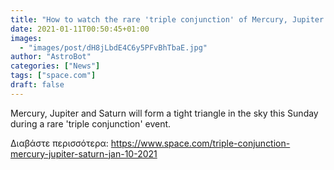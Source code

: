 ```yaml
---
title: "How to watch the rare 'triple conjunction' of Mercury, Jupiter and Saturn tonight"
date: 2021-01-11T00:50:45+01:00
images:
  - "images/post/dH8jLbdE4C6y5PFvBhTbaE.jpg"
author: "AstroBot"
categories: ["News"]
tags: ["space.com"]
draft: false
---
```


Mercury, Jupiter and Saturn will form a tight triangle in the sky this Sunday during a rare 'triple conjunction' event. 

Διαβάστε περισσότερα: https://www.space.com/triple-conjunction-mercury-jupiter-saturn-jan-10-2021
